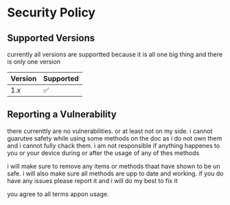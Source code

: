 # Security Policy

## Supported Versions

currently all versions are supportted because it is all one big thing and there is only one version

| Version | Supported          |
| ------- | ------------------ |
| 1.x   | :white_check_mark: |

## Reporting a Vulnerability

there currenttly are no vulnerabilities. or at least not on my side. i cannot guarutee safety while using some methods on the doc as i do not own them and i cannot fully chack them. i am not responsible if anything happenes to you or your  device during or after the usage of any of thes methods

i will make sure to remove any items or  methods thaat have shown to be un safe. i will also make sure all methods are upp to date and working. if you do have any issues please report it and i will do my best to fix it

you agree to all terms appon usage.

